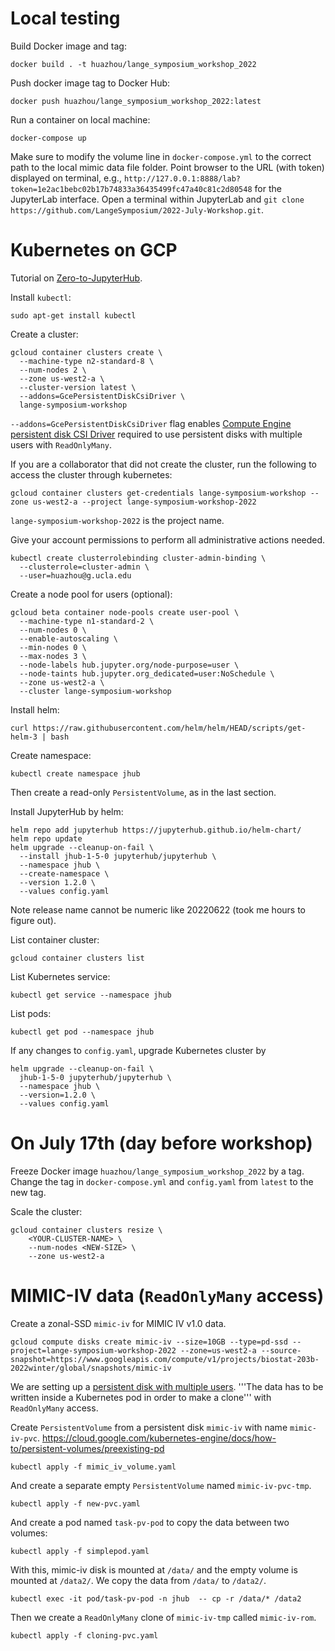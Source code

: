 # Local testing

Build Docker image and tag:
```
docker build . -t huazhou/lange_symposium_workshop_2022
```

Push docker image tag to Docker Hub:
```
docker push huazhou/lange_symposium_workshop_2022:latest
```

Run a container on local machine:
```
docker-compose up
```
Make sure to modify the volume line in `docker-compose.yml` to the correct path to the local mimic data file folder. Point browser to the URL (with token) displayed on terminal, e.g., `http://127.0.0.1:8888/lab?token=1e2ac1bebc02b17b74833a36435499fc47a40c81c2d80548` for the JupyterLab interface. Open a terminal within JupyterLab and `git clone https://github.com/LangeSymposium/2022-July-Workshop.git`.

# Kubernetes on GCP

Tutorial on [Zero-to-JupyterHub](https://zero-to-jupyterhub.readthedocs.io/).

Install `kubectl`:
```
sudo apt-get install kubectl
```

Create a cluster:
```
gcloud container clusters create \
  --machine-type n2-standard-8 \
  --num-nodes 2 \
  --zone us-west2-a \
  --cluster-version latest \
  --addons=GcePersistentDiskCsiDriver \
  lange-symposium-workshop
```
`--addons=GcePersistentDiskCsiDriver` flag enables [Compute Engine persistent disk CSI Driver](https://cloud.google.com/kubernetes-engine/docs/how-to/persistent-volumes/gce-pd-csi-driver) required to use persistent disks with multiple users with `ReadOnlyMany`.

If you are a collaborator that did not create the cluster, run the following to access the cluster through kubernetes:
```
gcloud container clusters get-credentials lange-symposium-workshop --zone us-west2-a --project lange-symposium-workshop-2022
```
`lange-symposium-workshop-2022` is the project name. 

Give your account permissions to perform all administrative actions needed.
```
kubectl create clusterrolebinding cluster-admin-binding \
  --clusterrole=cluster-admin \
  --user=huazhou@g.ucla.edu
```

Create a node pool for users (optional):
```
gcloud beta container node-pools create user-pool \
  --machine-type n1-standard-2 \
  --num-nodes 0 \
  --enable-autoscaling \
  --min-nodes 0 \
  --max-nodes 3 \
  --node-labels hub.jupyter.org/node-purpose=user \
  --node-taints hub.jupyter.org_dedicated=user:NoSchedule \
  --zone us-west2-a \
  --cluster lange-symposium-workshop
```

Install helm:
```
curl https://raw.githubusercontent.com/helm/helm/HEAD/scripts/get-helm-3 | bash
```


Create namespace:
```
kubectl create namespace jhub
```

Then create a read-only `PersistentVolume`, as in the last section. 

Install JupyterHub by helm:
```
helm repo add jupyterhub https://jupyterhub.github.io/helm-chart/
helm repo update
helm upgrade --cleanup-on-fail \
  --install jhub-1-5-0 jupyterhub/jupyterhub \
  --namespace jhub \
  --create-namespace \
  --version 1.2.0 \
  --values config.yaml
```
Note release name cannot be numeric like 20220622 (took me hours to figure out).

List container cluster:
```
gcloud container clusters list
```

List Kubernetes service:
```
kubectl get service --namespace jhub
```

List pods:
```
kubectl get pod --namespace jhub
```

If any changes to `config.yaml`, upgrade Kubernetes cluster by
```
helm upgrade --cleanup-on-fail \
  jhub-1-5-0 jupyterhub/jupyterhub \
  --namespace jhub \
  --version=1.2.0 \
  --values config.yaml
```

# On July 17th (day before workshop)

Freeze Docker image `huazhou/lange_symposium_workshop_2022` by a tag. Change the tag in `docker-compose.yml` and `config.yaml` from `latest` to the new tag.

Scale the cluster:
```
gcloud container clusters resize \
    <YOUR-CLUSTER-NAME> \
    --num-nodes <NEW-SIZE> \
    --zone us-west2-a
```

# MIMIC-IV data (`ReadOnlyMany` access)

Create a zonal-SSD `mimic-iv` for MIMIC IV v1.0 data.
```
gcloud compute disks create mimic-iv --size=10GB --type=pd-ssd --project=lange-symposium-workshop-2022 --zone=us-west2-a --source-snapshot=https://www.googleapis.com/compute/v1/projects/biostat-203b-2022winter/global/snapshots/mimic-iv
```

We are setting up a [persistent disk with multiple users](https://cloud.google.com/kubernetes-engine/docs/how-to/persistent-volumes/readonlymany-disks). '''The data has to be written inside a Kubernetes pod in order to make a clone''' with `ReadOnlyMany` access.

Create `PersistentVolume` from a persistent disk `mimic-iv` with name `mimic-iv-pvc`.
<https://cloud.google.com/kubernetes-engine/docs/how-to/persistent-volumes/preexisting-pd>
```
kubectl apply -f mimic_iv_volume.yaml
```

And create a separate empty `PersistentVolume` named `mimic-iv-pvc-tmp`.
```
kubectl apply -f new-pvc.yaml
```

And create a pod named `task-pv-pod` to copy the data between two volumes:
```
kubectl apply -f simplepod.yaml
```

With this, mimic-iv disk is mounted at `/data/` and the empty volume is mounted at `/data2/`.  We copy the data from `/data/` to `/data2/`. 
```
kubectl exec -it pod/task-pv-pod -n jhub  -- cp -r /data/* /data2
```

Then we create a `ReadOnlyMany` clone of `mimic-iv-tmp` called `mimic-iv-rom`.
```
kubectl apply -f cloning-pvc.yaml
```




